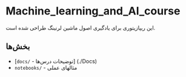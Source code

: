 # Machine_learning_and_AI_course
این ریپازیتوری برای یادگیری اصول ماشین لرنینگ طراحی شده است.

## بخش‌ها
- [`docs/` - توضیحات درس‌ها] (./Docs)
- `notebooks/` - مثالهای عملی
